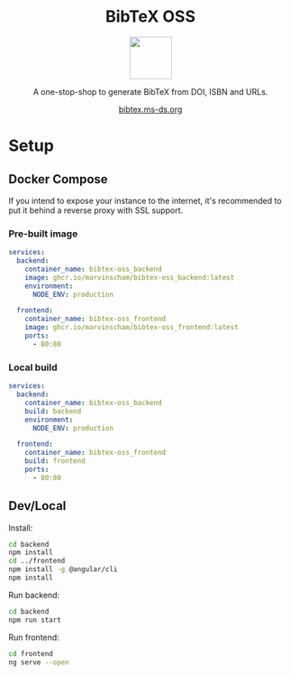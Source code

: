 <div align="center">

# BibTeX OSS

<img width="75" src="./frontend/src/favicon.ico">

A one-stop-shop to generate BibTeX from DOI, ISBN and URLs.

[bibtex.ms-ds.org](https://bibtex.ms-ds.org)

</div>

# Setup

## Docker Compose

If you intend to expose your instance to the internet, it's recommended to put it behind a reverse proxy with SSL support.

### Pre-built image

```yaml
services:
  backend:
    container_name: bibtex-oss_backend
    image: ghcr.io/marvinscham/bibtex-oss_backend:latest
    environment:
      NODE_ENV: production

  frontend:
    container_name: bibtex-oss_frontend
    image: ghcr.io/marvinscham/bibtex-oss_frontend:latest
    ports:
      - 80:80
```

### Local build

```yaml
services:
  backend:
    container_name: bibtex-oss_backend
    build: backend
    environment:
      NODE_ENV: production

  frontend:
    container_name: bibtex-oss_frontend
    build: frontend
    ports:
      - 80:80
```

## Dev/Local

Install:

```bash
cd backend
npm install
cd ../frontend
npm install -g @angular/cli
npm install
```

Run backend:

```bash
cd backend
npm run start
```

Run frontend:

```bash
cd frontend
ng serve --open
```
